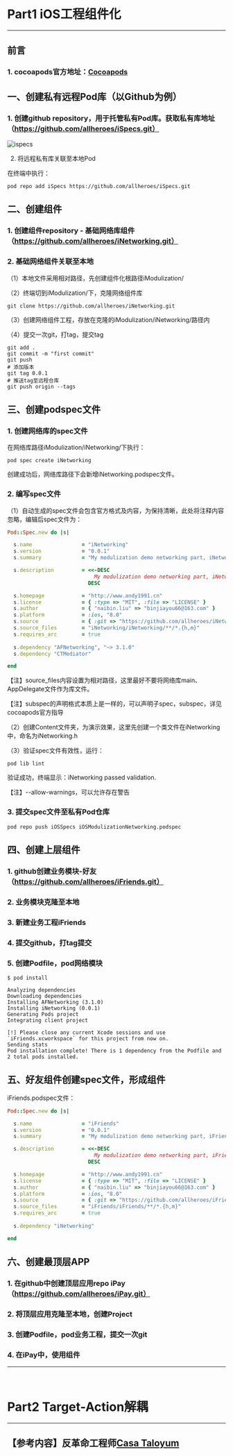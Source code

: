 # Part1 iOS工程组件化

<hr>

## 前言

### 1. cocoapods官方地址：[Cocoapods](https://guides.cocoapods.org/)

## 一、创建私有远程Pod库（以Github为例）

### 1. 创建github repository，用于托管私有Pod库。获取私有库地址（https://github.com/allheroes/iSpecs.git）

![ispecs](../resources/images/modulization/ispecs.png)

2. 将远程私有库关联至本地Pod

在终端中执行：

```shell
pod repo add iSpecs https://github.com/allheroes/iSpecs.git
```



## 二、创建组件

### 1. 创建组件repository - 基础网络库组件（https://github.com/allheroes/iNetworking.git）

### 2. 基础网络组件关联至本地

（1）本地文件采用相对路径，先创建组件化根路径iModulization/

（2）终端切到iModulization/下，克隆网络组件库

```shell
git clone https://github.com/allheroes/iNetworking.git
```

（3）创建网络组件工程，存放在克隆的iModulization/iNetworking/路径内

（4）提交一次git，打tag，提交tag

```shell
git add .
git commit -m "first commit"
git push
# 添加版本
git tag 0.0.1
# 推送tag至远程仓库
git push origin --tags
```



## 三、创建podspec文件

### 1. 创建网络库的spec文件

在网络库路径iModulization/iNetworking/下执行：

```shell
pod spec create iNetworking
```

创建成功后，网络库路径下会新增iNetworking.podspec文件。

### 2. 编写spec文件

（1）自动生成的spec文件会包含官方格式及内容，为保持清晰，此处将注释内容忽略，编辑后spec文件为：

```ruby
Pod::Spec.new do |s|

  s.name                = "iNetworking"
  s.version             = "0.0.1"
  s.summary             = "My modulization demo networking part, iNetworking."

  s.description         = <<-DESC
                            My modulization demo networking part, iNetworking. Good luck to me.
                          DESC

  s.homepage            = "http://www.andy1991.cn"
  s.license             = { :type => "MIT", :file => "LICENSE" }
  s.author              = { "naibin.liu" => "binjiayou66@163.com" }
  s.platform            = :ios, "8.0"
  s.source              = { :git => "https://github.com/allheroes/iNetworking.git", :tag => "#{s.version}" }
  s.source_files        = "iNetworking/iNetworking/**/*.{h,m}"
  s.requires_arc        = true
  
  s.dependency "AFNetworking", "~> 3.1.0" 
  s.dependency "CTMediator"

end
```

【注】source_files内容设置为相对路径，这里最好不要将网络库main、AppDelegate文件作为库文件。

【注】subspec的声明格式本质上是一样的，可以声明子spec，subspec，详见cocoapods官方指导

（2）创建Content文件夹，为演示效果，这里先创建一个类文件在iNetworking中，命名为iNetworking.h

（3）验证spec文件有效性，运行：

```shell
pod lib lint
```

验证成功，终端显示：iNetworking passed validation.

【注】--allow-warnings，可以允许存在警告

### 3. 提交spec文件至私有Pod仓库

```shell
pod repo push iOSSpecs iOSModulizationNetworking.podspec
```



## 四、创建上层组件

### 1. github创建业务模块-好友（https://github.com/allheroes/iFriends.git）

### 2. 业务模块克隆至本地

### 3. 新建业务工程iFriends

### 4. 提交github，打tag提交

### 5. 创建Podfile，pod网络模块

```shell
$ pod install

Analyzing dependencies
Downloading dependencies
Installing AFNetworking (3.1.0)
Installing iNetworking (0.0.1)
Generating Pods project
Integrating client project

[!] Please close any current Xcode sessions and use `iFriends.xcworkspace` for this project from now on.
Sending stats
Pod installation complete! There is 1 dependency from the Podfile and 2 total pods installed.
```



## 五、好友组件创建spec文件，形成组件

 iFriends.podspec文件：

```ruby
Pod::Spec.new do |s|

  s.name                = "iFriends"
  s.version             = "0.0.1"
  s.summary             = "My modulization demo networking part, iFriends."

  s.description         = <<-DESC
                            My modulization demo networking part, iFriends. Good luck to me.
                          DESC

  s.homepage            = "http://www.andy1991.cn"
  s.license             = { :type => "MIT", :file => "LICENSE" }
  s.author              = { "naibin.liu" => "binjiayou66@163.com" }
  s.platform            = :ios, "8.0"
  s.source              = { :git => "https://github.com/allheroes/iFriends.git", :tag => "#{s.version}" }
  s.source_files        = "iFriends/iFriends/**/*.{h,m}"
  s.requires_arc        = true
  
  s.dependency "iNetworking"

end
```



## 六、创建最顶层APP

### 1. 在github中创建顶层应用repo iPay（https://github.com/allheroes/iPay.git）

### 2. 将顶层应用克隆至本地，创建Project

### 3. 创建Podfile，pod业务工程，提交一次git

### 4. 在iPay中，使用组件

<hr>

<br>

# Part2 Target-Action解耦

<hr>

## 【参考内容】反革命工程师[Casa Taloyum](https://casatwy.com/)